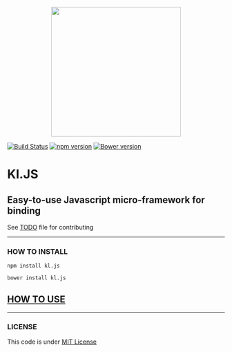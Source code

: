 <p align="center"><img width="300"src="http://www.clementlamoureux.fr/assets/img/kljs.png"></p>

[![Build Status](https://travis-ci.org/clementlamoureux/kl.js.svg?branch=master)](https://travis-ci.org/clementlamoureux/kl.js)
[![npm version](https://badge.fury.io/js/kl.js.svg)](https://badge.fury.io/js/kl.js)
[![Bower version](https://badge.fury.io/bo/kl.js.svg)](https://badge.fury.io/bo/kl.js)


# Kl.JS

## Easy-to-use Javascript micro-framework for binding

See [TODO](TODO.md) file for contributing
***

### HOW TO INSTALL

```
npm install kl.js
```
```
bower install kl.js
```

## [HOW TO USE](DOCS.md)

***

### LICENSE
 
This code is under [MIT License](LICENSE.txt)